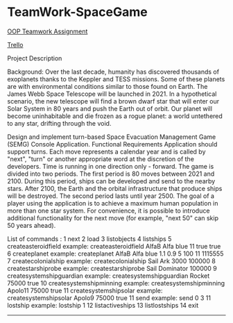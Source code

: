 # TeamWork-SpaceGame



[OOP Teamwork Assignment](https://gitlab.com/Angerfist/teamwork-spacegame/blob/master/game-project-inteliJ/Space%20OOP%20Teamwork%20Assignment.docx)

[Trello](https://trello.com/b/nmXMBkkk/oop-timniki)


Project Description

Background:
Over the last decade, humanity has discovered thousands of exoplanets thanks to the Keppler and TESS missions.  Some of these planets are with environmental conditions similar to those found on Earth. The James Webb Space Telescope will be launched in 2021. In a hypothetical scenario, the new telescope will find a brown dwarf star that will enter our Solar System in 80 years and push the Earth out of orbit. Our planet will become uninhabitable and die frozen as a rogue planet: a world untethered to any star, drifting through the void.

Design and implement turn-based Space Evacuation Management Game (SEMG) Console Application.
Functional Requirements
Application should support turns. Each move represents a calendar year and is called by "next", "turn" or another appropriate word at the discretion of the developers. Time is running in one direction only - forward. The game is divided into two periods. The first period is 80 moves between 2021 and 2100. During this period, ships can be developed and send to the nearby stars. After 2100, the Earth and the orbital infrastructure that produce ships will be destroyed. The second period lasts until year 2500. The goal of a player using the application is to achieve a maximum human population in more than one star system. For convenience, it is possible to introduce additional functionality for the next move (for example, "next 50" can skip 50 years ahead).


List of commands :
1  next
2  load
3  listobjects
4  listships
5  createasteroidfield      example: createasteroidfield AlfaB Alfa blue 11 true true
6  createplanet             example: createplanet AlfaB Alfa blue 1.1 0.9 5 100 11 1115555
7  createcolonialship       example: createcolonialship Sail Ark 3000 100000
8  createstarshiprobe       example: createstarshiprobe Sail Dominator 100000
9  createsystemshipguardian example: createsystemshipguardian Rocket 75000 true
10 createsystemshipminning  example: createsystemshipminning Apolo11 75000 true
11 createsystemshipsolar    example: createsystemshipsolar Apolo9 75000 true
11 send                     example: send 0 3
11 lostship                 example: lostship 1
12 listactiveships
13 listlostships
14 exit
******************************************************************************

